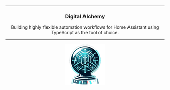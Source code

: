 
---

<div align='center'>
   <h3>Digital Alchemy</h3>
   <p>
     Building highly flexible automation workflows for Home Assistant using TypeScript as the tool of choice.
   </p>
</div>

---

<div align='center'>
  <a href="https://docs.digital-alchemy.app/" title="Digital Alchemy">
    <img src="https://raw.githubusercontent.com/Digital-Alchemy-TS/.github/main/profile/github-logo.png" alt="Largely displayed logo of Digital Alchemy">
  </a>
</div>
